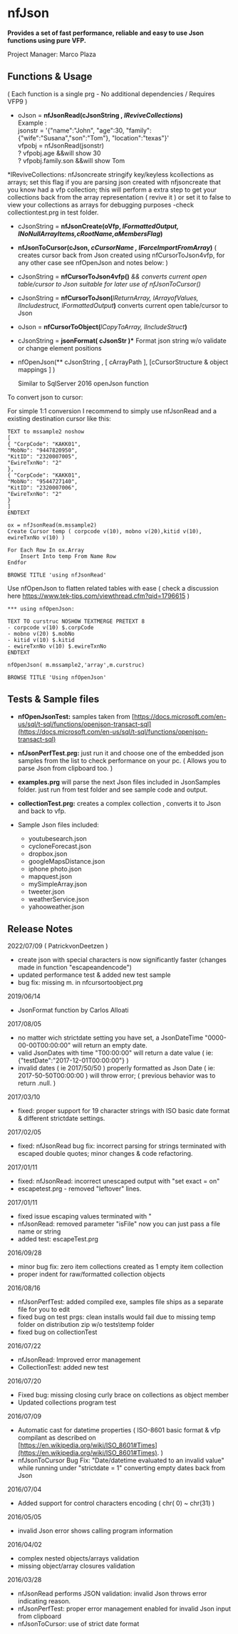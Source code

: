 # nfJson

**Provides a set of fast performance, reliable and easy to use Json functions using pure VFP.**

Project Manager: Marco Plaza

## Functions & Usage

( Each function is a single prg -  No additional dependencies / Requires VFP9 )

* oJson = **nfJsonRead(**cJsonString , _lReviveCollections_**)**  
 Example :   
 jsonstr = '{"name":"John", "age":30, "family":{"wife":"Susana","son":"Tom"}, "location":"texas"}'  
 vfpobj = nfJsonRead(jsonstr)  
 ? vfpobj.age         &&will show 30  
 ? vfpobj.family.son  &&will show Tom  

*lReviveCollections: nfJsoncreate stringify key/keyless kcollections as arrays; set this flag if you are parsing json created with nfjsoncreate that
you know had a vfp collection; this will  perform a extra step to get your collections back from the array representation ( revive it ) or set it to
false to view your collections as arrays for debugging purposes  -check collectiontest.prg in test folder.

* cJsonString = **nfJsonCreate(**oVfp, _lFormattedOutput, lNoNullArrayItems,cRootName,aMembersFlag_**)**

* **nfJsonToCursor(**cJson, _cCursorName ,  lForceImportFromArray_**)** ( creates cursor back from Json created using nfCursorToJson4vfp,
 for any other case see nfOpenJson and notes below: )

* cJsonString = **nfCursorToJson4vfp()**  _&& converts current open table/cursor to Json suitable for later use of nfJsonToCursor()_

* cJsonString = **nfCursorToJson(**_lReturnArray, lArrayofValues, lIncludestruct, lFormattedOutput_**)**    converts current open table/cursor to Json

* oJson = **nfCursorToObject(**_lCopyToArray, lIncludeStruct_**)**

* cJsonString = **jsonFormat( cJsonStr )\*** Format json string w/o validate or change element positions

* nfOpenJson(** cJsonString , [ cArrayPath ], [cCursorStructure & object mappings ] )

	Similar to SqlServer 2016 openJson function 

To convert json to cursor:

For simple 1:1 conversion I recommend to
simply use nfJsonRead and a existing
destination cursor like this:

```
TEXT to mssample2 noshow
[
{ "CorpCode": "KAKK01",
"MobNo": "9447820950",
"KitID": "2320007005",
"EwireTxnNo": "2"
},
{ "CorpCode": "KAKK01",
"MobNo": "9544727140",
"KitID": "2320007006",
"EwireTxnNo": "2"
}
]
ENDTEXT

ox = nfJsonRead(m.mssample2)
Create Cursor temp ( corpcode v(10), mobno v(20),kitid v(10), ewireTxnNo v(10) )

For Each Row In ox.Array
	Insert Into temp From Name Row
Endfor

BROWSE TITLE 'using nfJsonRead'
```



Use nfOpenJson to flatten related tables
with ease ( check a discussion here https://www.tek-tips.com/viewthread.cfm?qid=1796615 )

```
*** using nfOpenJson:

TEXT TO curstruc NOSHOW TEXTMERGE PRETEXT 8
- corpcode v(10) $.corpCode
- mobno v(20) $.mobNo
- kitid v(10) $.kitid
- ewireTxnNo v(10) $.ewireTxnNo
ENDTEXT

nfOpenJson( m.mssample2,'array',m.curstruc)

BROWSE TITLE 'Using nfOpenJson'
```


## Tests & Sample files

* **nfOpenJsonTest:** samples taken from [https://docs.microsoft.com/en-us/sql/t-sql/functions/openjson-transact-sql](https://docs.microsoft.com/en-us/sql/t-sql/functions/openjson-transact-sql)

*  **nfJsonPerfTest.prg:** just run it and choose one of the embedded json samples from the list to check performance on your pc. ( Allows you to parse Json from clipboard too. )

* **examples.prg**  will parse the next Json files included in  JsonSamples folder. just run from test folder and see sample code and output.

* **collectionTest.prg:** creates a complex collection , converts it to Json and back to vfp.

* Sample Json files included:
	* youtubesearch.json
	* cycloneForecast.json
	* dropbox.json
	* googleMapsDistance.json
	* iphone photo.json
	* mapquest.json
	* mySimpleArray.json
	* tweeter.json
	* weatherService.json
	* yahooweather.json

## Release Notes

2022/07/09 ( PatrickvonDeetzen )
* create json with special characters is now significantly faster (changes made in function "escapeandencode")
* updated performance test & added new test sample
* bug fix: missing m. in nfcursortoobject.prg

2019/06/14

* JsonFormat function by Carlos Alloati

2017/08/05

* no matter wich strictdate setting you have set, a JsonDateTime "0000-00-00T00:00:00" will return an empty date.
* valid JsonDates with time "T00:00:00" will return a date value ( ie: {"testDate":"2017-12-01T00:00:00"} )
* invalid dates ( ie 2017/50/50 ) properly formatted as Json Date ( ie: 2017-50-50T00:00:00 ) will throw error;
 ( previous behavior was to return .null. )

2017/03/10

* fixed: proper support for 19 character strings with ISO basic date format & different strictdate settings.

2017/02/05

* fixed: nfJsonRead bug fix: incorrect parsing for strings terminated with escaped double quotes; minor changes & code refactoring.

2017/01/11

* fixed: nfJsonRead: incorrect unescaped output with "set exact = on"
* escapetest.prg - removed "leftover" lines.

2017/01/11

* fixed issue escaping values terminated with "
* nfJsonRead: removed parameter "isFile" now you can just pass a file name or string
* added test: escapeTest.prg

2016/09/28

* minor bug fix: zero item collections created as 1 empty item collection
* proper indent for raw/formatted collection objects

2016/08/16

* nfJsonPerfTest: added compiled exe, samples file ships as a separate file for you to edit
* fixed bug on test prgs: clean installs would fail due to missing temp folder on distribution zip w/o tests\temp folder
* fixed bug on collectionTest

2016/07/22

* nfJsonRead: Improved error management
* CollectionTest: added new test

2016/07/20

* Fixed bug: missing closing curly brace on collections as object member
* Updated collections program test

2016/07/09

* Automatic cast for datetime properties ( ISO-8601 basic format & vfp compilant as described on [https://en.wikipedia.org/wiki/ISO_8601#Times](https://en.wikipedia.org/wiki/ISO_8601#Times). )
* nfJsonToCursor Bug Fix: "Date/datetime evaluated to an invalid value" while running under "strictdate = 1" converting empty dates back from Json

2016/07/04

* Added support for control characters encoding ( chr( 0) ~ chr(31) )

2016/05/05

* invalid Json error shows calling program information

2016/04/02

* complex nested objects/arrays validation
* missing object/array closures validation

2016/03/28

* nfJsonRead performs JSON validation: invalid Json throws error indicating reason.
* nfJsonPerfTest: proper error management enabled for invalid Json input from clipboard
* nfJsonToCursor: use of strict date format
